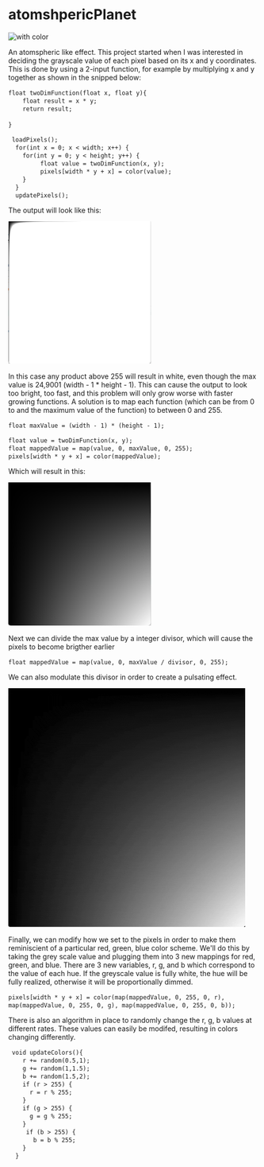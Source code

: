 # atomshpericPlanet

![with color](./atomsphereImages/atomsphereGif.gif)

An atomspheric like effect. This project started when I was interested in deciding the grayscale value of each pixel based on its x and y coordinates. This is done by using a 2-input function, for example by multiplying x and y together as shown in the snipped below:
```
float twoDimFunction(float x, float y){
    float result = x * y;
    return result;
 
}
```
```processing 
 loadPixels();
  for(int x = 0; x < width; x++) {
    for(int y = 0; y < height; y++) {
         float value = twoDimFunction(x, y);
         pixels[width * y + x] = color(value);
    }
  }
  updatePixels();
```

The output will look like this:


![initial attempt](./atomsphereImages/atomsphereNoMap.png)


In this case any product above 255 will result in white, even though the max value is 24,9001 (width - 1 * height - 1). This can cause the output to look too bright, too fast, and this problem will only grow worse with faster growing functions. A solution is to map each function (which can be from 0 to and the maximum value of the function) to between 0 and 255.
```processing 
float maxValue = (width - 1) * (height - 1);
```
```processing 
float value = twoDimFunction(x, y);
float mappedValue = map(value, 0, maxValue, 0, 255);
pixels[width * y + x] = color(mappedValue);
```


Which will result in this:

![with mapping](./atomsphereImages/atomsphereMapped.png)

Next we can divide the max value by a integer divisor, which will cause the pixels to become brigther earlier
```processing
float mappedValue = map(value, 0, maxValue / divisor, 0, 255);
```
We can also modulate this divisor in order to create a pulsating effect. 

![pulsating](./atomsphereImages/atomsphereNoColor.gif)

Finally, we can modify how we set to the pixels in order to make them reminiscient of a particular red, green, blue color scheme. We'll do this by taking the grey scale value and plugging them into 3 new mappings for red, green, and blue. There are 3 new variables, r, g, and b which correspond to the value of each hue. If the greyscale value is fully white, the hue will be fully realized, otherwise it will be proportionally dimmed. 
```processing
pixels[width * y + x] = color(map(mappedValue, 0, 255, 0, r), map(mappedValue, 0, 255, 0, g), map(mappedValue, 0, 255, 0, b));
```
There is also an algorithm in place to randomly change the r, g, b values at different rates. These values can easily be modifed, resulting in colors changing differently. 
```processing
 void updateColors(){
    r += random(0.5,1);
    g += random(1,1.5);
    b += random(1.5,2);
    if (r > 255) {
      r = r % 255;
    }
    if (g > 255) {
      g = g % 255; 
    }
     if (b > 255) {
       b = b % 255;
    }
  }
```


